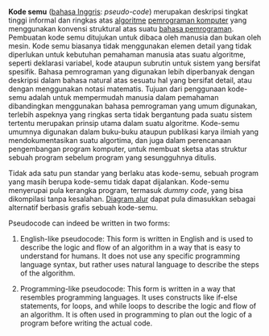 **Kode semu** ([bahasa Inggris](https://id.wikipedia.org/wiki/Bahasa_Inggris "Bahasa Inggris"): _pseudo-code_) merupakan deskripsi tingkat tinggi informal dan ringkas atas [algoritme](https://id.wikipedia.org/wiki/Algoritme "Algoritme") [pemrograman komputer](https://id.wikipedia.org/wiki/Pemrograman_komputer "Pemrograman komputer") yang menggunakan konvensi struktural atas suatu [bahasa pemrograman](https://id.wikipedia.org/wiki/Bahasa_pemrograman "Bahasa pemrograman"). Pembuatan kode semu ditujukan untuk dibaca oleh manusia dan bukan oleh mesin. Kode semu biasanya tidak menggunakan elemen detail yang tidak diperlukan untuk kebutuhan pemahaman manusia atas suatu algoritme, seperti deklarasi variabel, kode ataupun subrutin untuk sistem yang bersifat spesifik. Bahasa pemrograman yang digunakan lebih diperbanyak dengan deskripsi dalam bahasa natural atas sesuatu hal yang bersifat detail, atau dengan menggunakan notasi matematis. Tujuan dari penggunaan kode-semu adalah untuk mempermudah manusia dalam pemahaman dibandingkan menggunakan bahasa pemrograman yang umum digunakan, terlebih aspeknya yang ringkas serta tidak bergantung pada suatu sistem tertentu merupakan prinsip utama dalam suatu algoritme. Kode-semu umumnya digunakan dalam buku-buku ataupun publikasi karya ilmiah yang mendokumentasikan suatu algortima, dan juga dalam perencanaan pengembangan program komputer, untuk membuat sketsa atas struktur sebuah program sebelum program yang sesungguhnya ditulis.

Tidak ada satu pun standar yang berlaku atas kode-semu, sebuah program yang masih berupa kode-semu tidak dapat dijalankan. Kode-semu menyerupai pula kerangka program, termasuk _dummy code_, yang bisa dikompilasi tanpa kesalahan. [Diagram alur](https://id.wikipedia.org/wiki/Diagram_alur "Diagram alur") dapat pula dimasukkan sebagai alternatif berbasis grafis sebuah kode-semu.

Pseudocode can indeed be written in two forms:  
  
1. English-like pseudocode: This form is written in English and is used to describe the logic and flow of an algorithm in a way that is easy to understand for humans. It does not use any specific programming language syntax, but rather uses natural language to describe the steps of the algorithm.  
  
2. Programming-like pseudocode: This form is written in a way that resembles programming languages. It uses constructs like if-else statements, for loops, and while loops to describe the logic and flow of an algorithm. It is often used in programming to plan out the logic of a program before writing the actual code.

